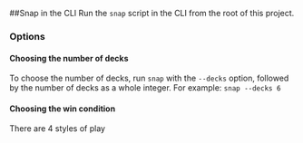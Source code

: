 ##Snap in the CLI
Run the `snap` script in the CLI from the root of this project.

### Options
#### Choosing the number of decks
To choose the number of decks, run `snap` with the `--decks` option, followed by the number
of decks as a whole integer.
For example: `snap --decks 6`

#### Choosing the win condition
There are 4 styles of play
